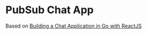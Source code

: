 # PubSub Chat App

Based on [Building a Chat Application in Go with ReactJS](https://tutorialedge.net/projects/chat-system-in-go-and-react/)